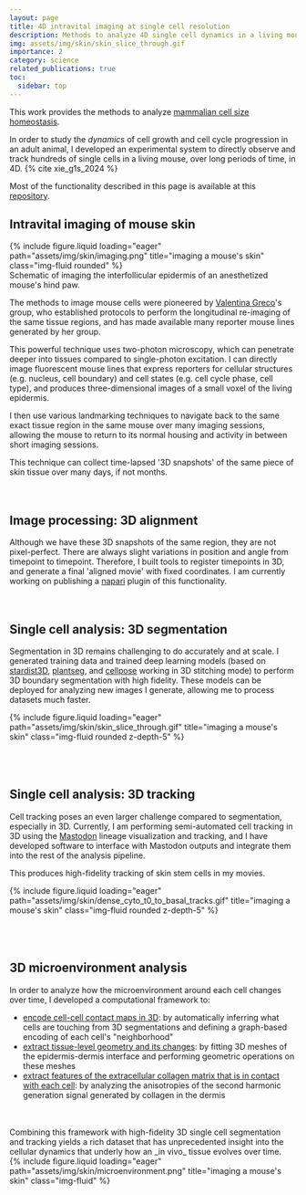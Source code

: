 ```yaml
---
layout: page
title: 4D intravital imaging at single cell resolution
description: Methods to analyze 4D single cell dynamics in a living mouse
img: assets/img/skin/skin_slice_through.gif
importance: 2
category: science
related_publications: true
toc:
  sidebar: top
---
```


This work provides the methods to analyze [mammalian cell size homeostasis](https://xies.github.io/projects/cell_autonomous_size_control/).

In order to study the _dynamics_ of cell growth and cell cycle progression in an adult animal,
I developed an experimental system to directly observe and track hundreds of single cells in a living mouse,
over long periods of time, in 4D. {% cite xie_g1s_2024 %}

Most of the functionality described in this page is available at this [repository](https://github.com/xies/mouse_skin_size_control).


## Intravital imaging of mouse skin

<div class="container">
  <div class="row justify-content-md-center">
    <div class="col-lg-6">
      {% include figure.liquid loading="eager" path="assets/img/skin/imaging.png" title="imaging a mouse's skin" class="img-fluid rounded" %}
    </div>
  </div>
</div>
<div>
Schematic of imaging the interfollicular epidermis of an anesthetized mouse's hind paw.
</div>

The methods to image mouse cells were pioneered by [Valentina Greco](https://www.grecolab.org/lab-members)'s group,
who established protocols to perform the longitudinal re-imaging of the same tissue regions,
and has made available many reporter mouse lines generated by her group.

This powerful technique uses two-photon microscopy, which can penetrate deeper
into tissues compared to single-photon excitation. I can directly image fluorescent mouse lines that express
reporters for cellular structures (e.g. nucleus, cell boundary) and cell states (e.g.
  cell cycle phase, cell type), and produces three-dimensional images of
  a small voxel of the living epidermis.

I then use various landmarking techniques to navigate back to the same exact tissue region in the same mouse
over many imaging sessions, allowing the mouse to return to its normal housing
and activity in between short imaging sessions.

This technique can collect time-lapsed '3D snapshots' of the same piece of skin tissue
over many days, if not months.
<br>
<br>
<br>

## Image processing: 3D alignment

Although we have these 3D snapshots of the same region, they are not pixel-perfect. There are always
slight variations in position and angle from timepoint to timepoint. Therefore, I built tools
to register timepoints in 3D, and generate a final 'aligned movie' with fixed coordinates. I
am currently working on publishing a [napari](https://napari.org/stable/) plugin of this functionality.
<br>
<br>
<br>

## Single cell analysis: 3D segmentation

Segmentation in 3D remains challenging to do accurately and at scale. I generated
training data and trained deep learning models (based on [stardist3D](https://github.com/stardist/stardist),
[plantseg](https://github.com/kreshuklab/plant-seg), and [cellpose](https://github.com/MouseLand/cellpose) working in 3D stitching mode)
to perform 3D boundary segmentation with high fidelity. These models can be deployed
for analyzing new images I generate, allowing me to process datasets much faster.

<div class="row justify-content-md-center">
  <div class="col-lg-6">
    {% include figure.liquid loading="eager" path="assets/img/skin/skin_slice_through.gif" title="imaging a mouse's skin" class="img-fluid rounded z-depth-5" %}
  </div>
</div>
<br>
<br>
<br>

## Single cell analysis: 3D tracking
Cell tracking poses an even larger challenge compared to segmentation, especially in
3D. Currently, I am performing semi-automated cell tracking in 3D using the
[Mastodon](https://github.com/mastodon-sc) lineage visualization and tracking, and I have
developed software to interface with Mastodon outputs and integrate them into the
rest of the analysis pipeline.

This produces high-fidelity tracking of skin stem cells in my movies.

<div class="container">
  <div class="row justify-content-md-center">
    <div class="col-lg-6">
      {% include figure.liquid loading="eager" path="assets/img/skin/dense_cyto_t0_to_basal_tracks.gif" title="imaging a mouse's skin" class="img-fluid rounded z-depth-5" %}
    </div>
  </div>
</div>
<br>
<br>
<br>

## 3D microenvironment analysis
In order to analyze how the microenvironment around each cell changes over time,
I developed a computational framework to:
- <u>encode cell-cell contact maps in 3D</u>: by automatically inferring what cells
are touching from 3D segmentations and defining a graph-based encoding of each cell's "neighborhood"
- <u>extract tissue-level geometry and its changes</u>: by fitting 3D meshes of the epidermis-dermis interface
   and performing geometric operations on these meshes
- <u>extract features of the extracellular collagen matrix that is in contact with each cell</u>:
by analyzing the anisotropies of the second harmonic generation signal generated by collagen in the dermis
<br>
<br>
Combining this framework with high-fidelity 3D single cell segmentation and tracking yields
a rich dataset that has unprecedented insight into the cellular dynamics that underly
how an _in vivo_ tissue evolves over time.

<div class="container">
  <div class="row justify-content-md-center">
    <div class="col-lg-8">
      {% include figure.liquid loading="eager" path="assets/img/skin/microenvironment.png" title="imaging a mouse's skin" class="img-fluid" %}
    </div>
  </div>
</div>
<br>
<br>
<br>
<br>
